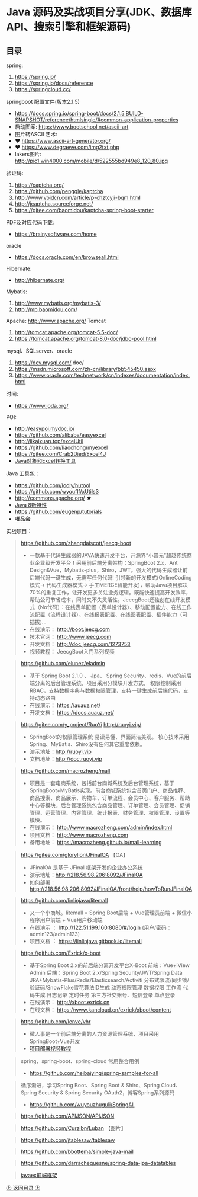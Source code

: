 Java 源码及实战项目分享(JDK、数据库API、搜索引擎和框架源码)
==================================
## 目录

spring:
1. https://spring.io/
2. https://spring.io/docs/reference
3. https://springcloud.cc/ 

springboot 配置文件(版本2.1.5)
+ https://docs.spring.io/spring-boot/docs/2.1.5.BUILD-SNAPSHOT/reference/htmlsingle/#common-application-properties
+ 启动图案: https://www.bootschool.net/ascii-art
+ 图片转ASCII 艺术: 
+ ❤ https://www.ascii-art-generator.org/
+ ❤ https://www.degraeve.com/img2txt.php
+ lakers图片: http://pic1.win4000.com/mobile/d/522555bd949e8_120_80.jpg

验证码:
1. https://captcha.org/
2. https://github.com/penggle/kaptcha
3. http://www.voidcn.com/article/p-chztcyji-bqm.html
4. http://jcaptcha.sourceforge.net/
5. https://gitee.com/baomidou/kaptcha-spring-boot-starter

PDF及对应代码下载:
+ https://brainysoftware.com/home

oracle
+ https://docs.oracle.com/en/browseall.html

Hibernate:
+ http://hibernate.org/

Mybatis:
1. http://www.mybatis.org/mybatis-3/
2. http://mp.baomidou.com/

Apache:
http://www.apache.org/
Tomcat
1. http://tomcat.apache.org/tomcat-5.5-doc/
2. https://tomcat.apache.org/tomcat-8.0-doc/jdbc-pool.html

mysql、SQLserver、oracle
1. https://dev.mysql.com/ doc/
2. https://msdn.microsoft.com/zh-cn/library/bb545450.aspx
3. https://www.oracle.com/technetwork/cn/indexes/documentation/index.html

时间:
+ https://www.joda.org/

POI:
+ http://easypoi.mydoc.io/
+ https://github.com/alibaba/easyexcel
+ http://likaixuan.top/excelUtil
+ https://github.com/liaochong/myexcel
+ https://gitee.com/Crab2Died/Excel4J
+ [Java对象和Excel转换工具](https://github.com/xuxueli/xxl-excel/ "Java对象和Excel转换工具")

Java 工具包：
+ https://github.com/looly/hutool
+ https://github.com/wyouflf/xUtils3
+ http://commons.apache.org/ ★
+ [Java 8新特性](https://github.com/winterbe/java8-tutorial "Java 8新特性")
+ https://github.com/eugenp/tutorials
+ [唯品会](https://github.com/vipshop/vjtools "唯品会")

实战项目：
> https://github.com/zhangdaiscott/jeecg-boot
> * 一款基于代码生成器的JAVA快速开发平台，开源界“小普元”超越传统商业企业级开发平台！采用前后端分离架构：SpringBoot 2.x，Ant Design&Vue，Mybatis-plus，Shiro，JWT。强大的代码生成器让前后端代码一键生成，无需写任何代码! 引领新的开发模式(OnlineCoding模式-> 代码生成器模式-> 手工MERGE智能开发)，帮助Java项目解决70%的重复工作，让开发更多关注业务逻辑。既能快速提高开发效率，帮助公司节省成本，同时又不失灵活性。JeecgBoot还独创在线开发模式（No代码）：在线表单配置（表单设计器）、移动配置能力、在线工作流配置（流程设计器）、在线报表配置、在线图表配置、插件能力（可插拔)...
> * 在线演示： http://boot.jeecg.com
> * 技术官网： http://www.jeecg.com
> * 开发文档： http://doc.jeecg.com/1273753
> * 视频教程： JeecgBoot入门系列视频

> https://github.com/elunez/eladmin
> * 基于 Spring Boot 2.1.0 、 Jpa、 Spring Security、redis、Vue的前后端分离的后台管理系统，项目采用分模块开发方式， 权限控制采用 RBAC，支持数据字典与数据权限管理，支持一键生成前后端代码，支持动态路由
> * 在线演示： https://auauz.net/
> * 开发文档：  https://docs.auauz.net/

> https://gitee.com/y_project/RuoYi http://ruoyi.vip/
> * SpringBoot的权限管理系统 易读易懂、界面简洁美观。 核心技术采用Spring、MyBatis、Shiro没有任何其它重度依赖。
> * 演示地址：http://ruoyi.vip
> * 文档地址：http://doc.ruoyi.vip

> https://github.com/macrozheng/mall
> * 项目是一套电商系统，包括前台商城系统及后台管理系统，基于SpringBoot+MyBatis实现。前台商城系统包含首页门户、商品推荐、商品搜索、商品展示、购物车、订单流程、会员中心、客户服务、帮助中心等模块。后台管理系统包含商品管理、订单管理、会员管理、促销管理、运营管理、内容管理、统计报表、财务管理、权限管理、设置等模块。
> * 在线演示： http://www.macrozheng.com/admin/index.html
> * 项目文档： http://www.macrozheng.com
> * 备用地址： https://macrozheng.github.io/mall-learning

> https://gitee.com/glorylion/JFinalOA 【OA】
> * JFinalOA 是基于 JFinal 框架开发的企业办公系统
> * 演示地址：http://218.56.98.206:8092/JFinalOA
> * 如何部署：http://218.56.98.206:8092/JFinalOA/front/help/howToRunJFinalOA

> https://github.com/linlinjava/litemall
> * 又一个小商城。litemall = Spring Boot后端 + Vue管理员前端 + 微信小程序用户前端 + Vue用户移动端 
> * 在线演示 ： http://122.51.199.160:8080/#/login (用户/密码：admin123/admin123)
> * 项目文档 ： https://linlinjava.gitbook.io/litemall

> https://github.com/Exrick/x-boot
> * 基于Spring Boot 2.x的前后端分离开发平台X-Boot 前端：Vue+iView Admin 后端：Spring Boot 2.x/Spring Security/JWT/Spring Data JPA+Mybatis-Plus/Redis/Elasticsearch/Activiti 分布式限流/同步锁/验证码/SnowFlake雪花算法ID生成 动态权限管理 数据权限 工作流 代码生成 日志记录 定时任务 第三方社交账号、短信登录 单点登录 
> * 在线演示： http://xboot.exrick.cn
> * 在线文档： https://www.kancloud.cn/exrick/xboot/content

> https://github.com/lenve/vhr
> * 微人事是一个前后端分离的人力资源管理系统，项目采用SpringBoot+Vue开发
> * [项目部署视频教程](https://mp.weixin.qq.com/s/qN01Le434FWom0c3jqiQmA "项目部署视频教程")

> spring、spring-boot、spring-cloud 常用整合用例 
> * https://github.com/heibaiying/spring-samples-for-all

> 循序渐进，学习Spring Boot、Spring Boot & Shiro、Spring Cloud、Spring Security & Spring Security OAuth2，博客Spring系列源码 
> * https://github.com/wuyouzhuguli/SpringAll

> https://github.com/APIJSON/APIJSON

> https://github.com/Curzibn/Luban 【图片】

> https://github.com/jtablesaw/tablesaw

> https://github.com/bbottema/simple-java-mail

> https://github.com/darrachequesne/spring-data-jpa-datatables

> [javaex前端框架](http://www.javaex.cn/ "javaex前端框架")

[㊤ 返回目录 ㊤](#目录)
